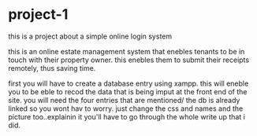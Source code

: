 # project-1
this is a project about a simple online login system

this is an online estate management system that enebles tenants to be in touch with their property owner. this enebles them to submit their 
receipts remotely, thus saving time.

first you will have to create a database entry using xampp. this will eneble you to be eble to recod the data that is being imput at the front end of the site. you will need the four entries that are mentioned/
the db is already linked so you wont hav to worry. just change the css and names and the picture too..explainin it you'll have to go through the whole write up that i did.
